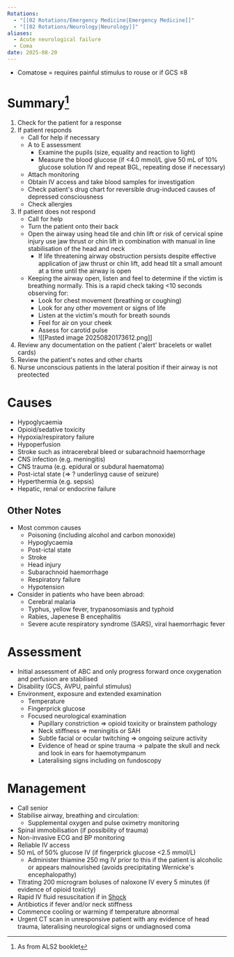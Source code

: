 ```yaml
---
Rotations:
  - "[[02 Rotations/Emergency Medicine|Emergency Medicine]]"
  - "[[02 Rotations/Neurology|Neurology]]"
aliases:
  - Acute neurological failure
  - Coma
date: 2025-08-20
---
```

- Comatose = requires painful stimulus to rouse or if GCS ≤8
# Summary[^1]
1. Check for the patient for a response
2. If patient responds
	- Call for help if necessary
	- A to E assessment
		- Examine the pupils (size, equality and reaction to light)
		- Measure the blood glucose (if <4.0 mmol/L give 50 mL of 10% glucose solution IV and repeat BGL, repeating dose if necessary)
	- Attach monitoring
	- Obtain IV access and take blood samples for investigation
	- Check patient's drug chart for reversible drug-induced causes of depressed consciousness
	- Check allergies
3. If patient does not respond
	- Call for help
	- Turn the patient onto their back
	- Open the airway using head tile and chin lift or risk of cervical spine injury use jaw thrust or chin lift in combination with manual in line stabilisation of the head and neck
		- If life threatening airway obstruction persists despite effective application of jaw thrust or chin lift, add head tilt a small amount at a time until the airway is open
	- Keeping the airway open, listen and feel to determine if the victim is breathing normally. This is a rapid check taking <10 seconds observing for:
		- Look for chest movement (breathing or coughing)
		- Look for any other movement or signs of life
		- Listen at the victim's mouth for breath sounds
		- Feel for air on your cheek
		- Assess for carotid pulse 
		- ![[Pasted image 20250820173612.png]]
4. Review any documentation on the patient ('alert' bracelets or wallet cards)
5. Review the patient's notes and other charts
6. Nurse unconscious patients in the lateral position if their airway is not preotected
# Causes
- Hypoglycaemia
- Opioid/sedative toxicity
- Hypoxia/respiratory failure
- Hypoperfusion
- Stroke such as intracerebral bleed or subarachnoid haemorrhage
- CNS infection (e.g. meningitis)
- CNS trauma (e.g. epidural or subdural haematoma)
- Post-ictal state (⇒ ? underlinyg cause of seizure)
- Hyperthermia (e.g. sepsis)
- Hepatic, renal or endocrine failure
## Other Notes
- Most common causes
	- Poisoning (including alcohol and carbon monoxide)
	- Hypoglycaemia
	- Post-ictal state
	- Stroke
	- Head injury
	- Subarachnoid haemorrhage
	- Respiratory failure
	- Hypotension
- Consider in patients who have been abroad:
	- Cerebral malaria
	- Typhus, yellow fever, trypanosomiasis and typhoid
	- Rabies, Japenese B encephalitis
	- Severe acute respiratory syndrome (SARS), viral haemorrhagic fever
# Assessment
- Initial assessment of ABC and only progress forward once oxygenation and perfusion are stabilised
- Disability (GCS, AVPU, painful stimulus)
- Environment, exposure and extended examination
	- Temperature
	- Fingerprick glucose
	- Focused neurological examination
		- Pupillary constriction ⇒ opioid toxicity or brainstem pathology
		- Neck stiffness ⇒ meningitis or SAH
		- Subtle facial or ocular twitching ⇒ ongoing seizure activity
		- Evidence of head or spine trauma → palpate the skull and neck and look in ears for haemotympanum
		- Lateralising signs including on fundoscopy
# Management
- Call senior
- Stabilise airway, breathing and circulation:
	- Supplemental oxygen and pulse oximetry monitoring
- Spinal immobilisation (if possibility of trauma)
- Non-invasive ECG and BP monitoring
- Reliable IV access
- 50 mL of 50% glucose IV (if fingerprick glucose <2.5 mmol/L)
	- Administer thiamine 250 mg IV prior to this if the patient is alcoholic or appears malnourished (avoids precipitating Wernicke's encephalopathy)
- Titrating 200 microgram boluses of naloxone IV every 5 minutes (if evidence of opioid toxiicty)
- Rapid IV fluid resuscitation if in [Shock](01%20Disciplines/Clinical/Emergencies/Shock.md)
- Antibiotics if fever and/or neck stiffness
- Commence cooling or warming if temperature abnormal
- Urgent CT scan in unresponsive patient with any evidence of head trauma, lateralising neurological signs or undiagnosed coma

[^1]: As from ALS2 booklet